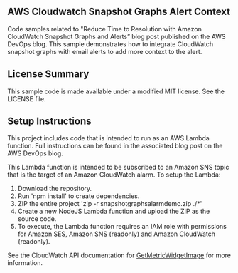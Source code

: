 ## AWS Cloudwatch Snapshot Graphs Alert Context

Code samples related to "Reduce Time to Resolution with Amazon CloudWatch Snapshot Graphs and Alerts” blog post published on the AWS DevOps blog. This sample demonstrates how to integrate CloudWatch snapshot graphs with email alerts to add more context to the alert.

## License Summary

This sample code is made available under a modified MIT license. See the LICENSE file.

## Setup Instructions

This project includes code that is intended to run as an AWS Lambda function. Full instructions can be found in the associated blog post on the AWS DevOps blog. 

This Lambda function is intended to be subscribed to an Amazon SNS topic that is the target of an Amazon CloudWatch alarm. To setup the Lambda: 

1. Download the repository. 
2. Run 'npm install' to create dependencies. 
3. ZIP the entire project 'zip -r snapshotgraphsalarmdemo.zip ./*'
4. Create a new NodeJS Lambda function and upload the ZIP as the source code. 
5. To execute, the Lambda function requires an IAM role with permissions for Amazon SES, Amazon SNS (readonly) and Amazon CloudWatch (readonly). 

See the CloudWatch API documentation for [GetMetricWidgetImage](https://docs.aws.amazon.com/AmazonCloudWatch/latest/APIReference/API_GetMetricWidgetImage.html) for more information. 
